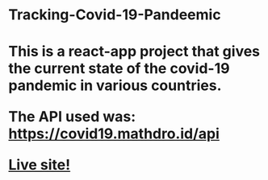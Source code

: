 <h1>Tracking-Covid-19-Pandeemic<h1>
  This is a react-app project that gives the current state of the covid-19 pandemic in various countries.
  
  The API used was: https://covid19.mathdro.id/api
  
  
  
  <a href="https://tracking-covid-19-pandemic.netlify.app/">Live site!</a>
